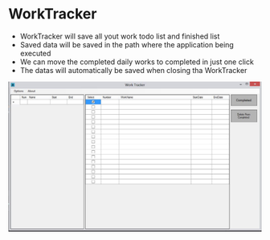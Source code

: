 # WorkTracker
<ul>
  <li>WorkTracker will save all yout work todo list and finished list</li>
  <li>Saved data will be saved in the path where the application being executed</li>
  <li>We can move the completed daily works to completed in just one click</li>
  <li>The datas will automatically be saved when closing tha WorkTracker
</ul>


![Screenshot](WorkTracker.JPG)
